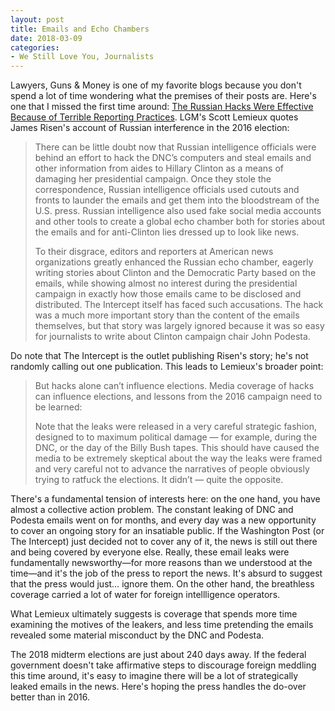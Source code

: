 ```yaml
---
layout: post
title: Emails and Echo Chambers
date: 2018-03-09
categories: 
- We Still Love You, Journalists
---
```


Lawyers, Guns & Money is one of my favorite blogs because you don't spend a lot of time wondering what the premises of their posts are. Here's one that I missed the first time around: [The Russian Hacks Were Effective Because of Terrible Reporting Practices](http://www.lawyersgunsmoneyblog.com/2018/02/russian-hacks-effective-terrible-reporting-practices). LGM's Scott Lemieux quotes James Risen's account of Russian interference in the 2016 election:

> There can be little doubt now that Russian intelligence officials were behind an effort to hack the DNC’s computers and steal emails and other information from aides to Hillary Clinton as a means of damaging her presidential campaign. Once they stole the correspondence, Russian intelligence officials used cutouts and fronts to launder the emails and get them into the bloodstream of the U.S. press. Russian intelligence also used fake social media accounts and other tools to create a global echo chamber both for stories about the emails and for anti-Clinton lies dressed up to look like news.
> 
> To their disgrace, editors and reporters at American news organizations greatly enhanced the Russian echo chamber, eagerly writing stories about Clinton and the Democratic Party based on the emails, while showing almost no interest during the presidential campaign in exactly how those emails came to be disclosed and distributed. The Intercept itself has faced such accusations. The hack was a much more important story than the content of the emails themselves, but that story was largely ignored because it was so easy for journalists to write about Clinton campaign chair John Podesta.

Do note that The Intercept is the outlet publishing Risen's story; he's not randomly calling out one publication. This leads to Lemieux's broader point:

> But hacks alone can’t influence elections. Media coverage of hacks can influence elections, and lessons from the 2016 campaign need to be learned:
> 
> Note that the leaks were released in a very careful strategic fashion, designed to to maximum political damage — for example, during the DNC, or the day of the Billy Bush tapes. This should have caused the media to be extremely skeptical about the way the leaks were framed and very careful not to advance the narratives of people obviously trying to ratfuck the elections. It didn’t — quite the opposite.

There's a fundamental tension of interests here: on the one hand, you have almost a collective action problem. The constant leaking of DNC and Podesta emails went on for months, and every day was a new opportunity to cover an ongoing story for an insatiable public. If the Washington Post (or The Intercept) just decided not to cover any of it, the news is still out there and being covered by everyone else. Really, these email leaks were fundamentally newsworthy—for more reasons than we understood at the time—and it's the job of the press to report the news. It's absurd to suggest that the press would just… ignore them. On the other hand, the breathless coverage carried a lot of water for foreign intellligence operators.

What Lemieux ultimately suggests is coverage that spends more time examining the motives of the leakers, and less time pretending the emails revealed some material misconduct by the DNC and Podesta. 

The 2018 midterm elections are just about 240 days away. If the federal government doesn't take affirmative steps to discourage foreign meddling this time around, it's easy to imagine there will be a lot of strategically leaked emails in the news. Here's hoping the press handles the do-over better than in 2016.

